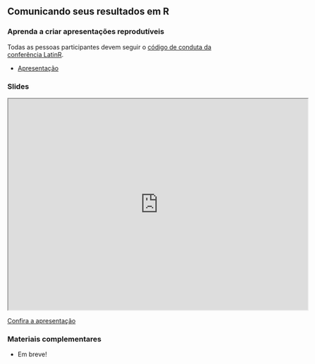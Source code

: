 ## Comunicando seus resultados em R
### Aprenda a criar apresentações reprodutíveis 


Todas as pessoas participantes devem seguir o [código de conduta da conferência LatinR](https://latin-r.com/cdc-pt/).


- [Apresentação](https://r-ladies-sao-paulo.github.io/xaringan/slides.html)

### Slides



<iframe src="https://beatrizmilz.github.io/slidesR/git_rstudio/index.html" width="680" height="480" allowfullscreen></iframe>


[<i class="fas fa-external-link-alt"></i> Confira a apresentação](https://r-ladies-sao-paulo.github.io/xaringan/slides.html)


### Materiais complementares

- Em breve!
